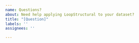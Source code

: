 ```yaml
---
name: Questions?
about: Need help applying LoopStructural to your dataset?
title: "[Question]"
labels: ''
assignees: ''

---
```

